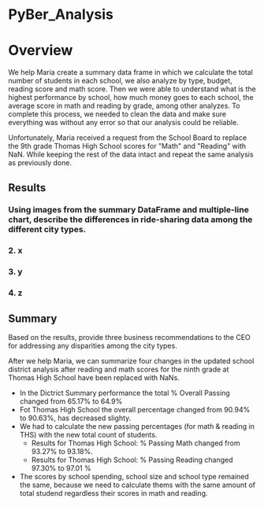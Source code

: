 # PyBer_Analysis

# Overview

We help Maria create a summary data frame in which we calculate the total number of students in each school, we also analyze by type, budget, reading score and math score. Then we were able to understand what is the highest performance by school, how much money goes to each school, the average score in math and reading by grade, among other analyzes. To complete this process, we needed to clean the data and make sure everything was without any error so that our analysis could be reliable.

Unfortunately, Maria received a request from the School Board to replace the 9th grade Thomas High School scores for "Math" and "Reading" with NaN. While keeping the rest of the data intact and repeat the same analysis as previously done.

## Results


### Using images from the summary DataFrame and multiple-line chart, describe the differences in ride-sharing data among the different city types.

   


### 2. x
   



### 3. y
  
 
### 4. z
  


## Summary

Based on the results, provide three business recommendations to the CEO for addressing any disparities among the city types.

After we help Maria, we can summarize four changes in the updated school district analysis after reading and math scores for the ninth grade at Thomas High School have been replaced with NaNs.

- In the Dictrict Summary performance the total % Overall Passing changed from 65.17% to 64.9%
- Fot Thomas High School the overall percentage changed from 90.94% to 90.63%, has decreased slighty. 
- We had to calculate the new passing percentages (for math & reading in THS) with the new total count of students.
   - Results for Thomas High School: % Passing Math changed from 93.27% to 93.18%. 
   - Results for Thomas High School: % Passing Reading changed 97.30% to 97.01 % 
- The scores by school spending, school size and school type remained the same, because we need to calculate thems with the same amount of total studend regardless their scores in math and reading. 
